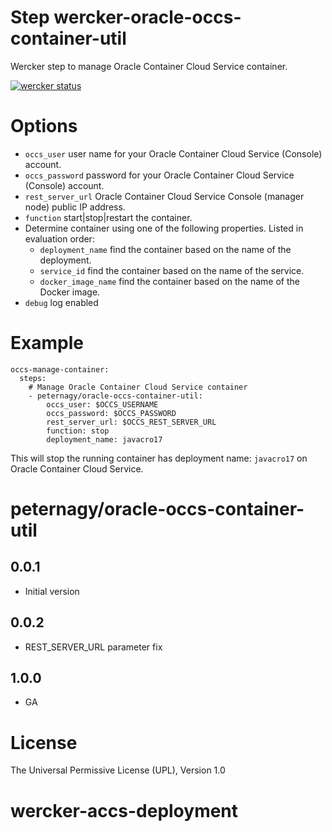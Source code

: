 # Step wercker-oracle-occs-container-util
Wercker step to manage Oracle Container Cloud Service container.

[![wercker status](https://app.wercker.com/status/55562054fe564292358e9eee599920b7/m "wercker status")](https://app.wercker.com/project/bykey/55562054fe564292358e9eee599920b7)

# Options

- `occs_user` user name for your Oracle Container Cloud Service (Console) account.
- `occs_password` password for your Oracle Container Cloud Service (Console) account.
- `rest_server_url` Oracle Container Cloud Service Console (manager node) public IP address.
- `function` start|stop|restart the container.
- Determine container using one of the following properties. Listed in evaluation order:
	- `deployment_name` find the container based on the name of the deployment.
	- `service_id` find the container based on the name of the service.
	- `docker_image_name` find the container based on the name of the Docker image.
- `debug` log enabled

# Example

	occs-manage-container:
	  steps:
	    # Manage Oracle Container Cloud Service container
	    - peternagy/oracle-occs-container-util:
	        occs_user: $OCCS_USERNAME
	        occs_password: $OCCS_PASSWORD
	        rest_server_url: $OCCS_REST_SERVER_URL
	        function: stop
			deployment_name: javacro17


This will stop the running container has deployment name: `javacro17` on Oracle Container Cloud Service.

# peternagy/oracle-occs-container-util

## 0.0.1

- Initial version

## 0.0.2

- REST_SERVER_URL parameter fix

## 1.0.0

- GA

# License

The Universal Permissive License (UPL), Version 1.0
# wercker-accs-deployment
